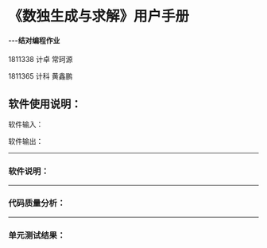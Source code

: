 # 《数独生成与求解》用户手册

#### ---结对编程作业

1811338 计卓 常珂源

1811365 计科 黄鑫鹏

## 软件使用说明：

软件输入：



软件输出：



---



### 软件说明：







---

### 代码质量分析：



---

### 单元测试结果：

